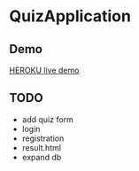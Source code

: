 # QuizApplication

## Demo

[HEROKU live demo]()

## TODO

* add quiz form
* login
* registration
* result.html
* expand db 
